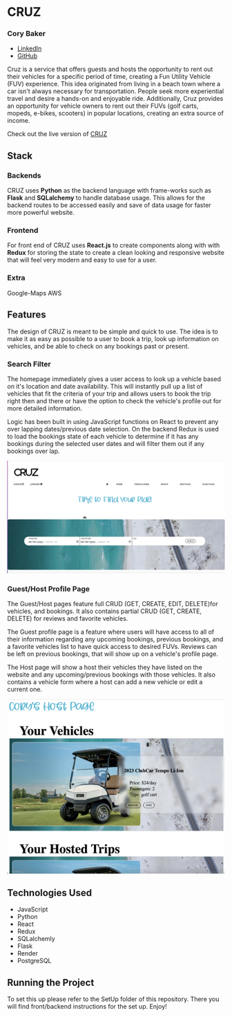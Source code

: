 

# CRUZ
### Cory Baker
- [LinkedIn](https://www.linkedin.com/in/cory-baker-9738ba2a/)
- [GitHub](https://github.com/Cbakes24)

Cruz is a service that offers guests and hosts the opportunity to rent out their vehicles for a specific period of time, creating a Fun Utility Vehicle (FUV) experience. This idea originated from living in a beach town where a car isn't always necessary for transportation. People seek more experiential travel and desire a hands-on and enjoyable ride. Additionally, Cruz provides an opportunity for vehicle owners to rent out their FUVs (golf carts, mopeds, e-bikes, scooters) in popular locations, creating an extra source of income.

Check out the live version of [CRUZ](https://crooz-web-service.onrender.com)



## Stack

### Backends
CRUZ uses **Python** as the backend language with frame-works such as **Flask** and **SQLalchemy** to handle database usage. This allows for
the backend routes to be accessed easily and save of data usage for faster more powerful website.

### Frontend
For front end of CRUZ uses **React.js** to create components along with with **Redux** for storing the state to create a clean looking and responsive website
that will feel very modern and easy to use for a user.

### Extra
Google-Maps
AWS


## Features

The design of CRUZ is meant to be simple and quick to use. The idea is to make it as easy as possible to a user to book a trip, look up information on vehicles, and
be able to check on any bookings past or present.
### Search Filter

The homepage immediately gives a user access to look up a vehicle based on it's location and date availability. This will instantly pull up a list
of vehicles that fit the criteria of your trip and allows users to book the trip right then and there or have the option to check the vehicle's profile out
for more detailed information.

Logic has been built in using JavaScript functions on React to prevent any over lapping dates/previous date selection. On the backend Redux is used to load the bookings state of each vehicle to determine if it has any bookings during the selected user dates and will filter them out if any bookings over lap.

![CRUZ Search Filter](./images/SearchFiler.png)

### Guest/Host Profile Page
The Guest/Host pages feature full CRUD (GET, CREATE, EDIT, DELETE)for vehicles, and bookings. It also contains partial CRUD (GET, CREATE, DELETE) for reviews and favorite vehicles.

The Guest profile page is a feature where users will have access to all of their information regarding any upcoming bookings, previous bookings, and a favorite vehicles list to have quick access to desired FUVs. Reviews can be left on previous bookings, that will show up on a vehicle's profile page.

The Host page will show a host their vehicles they have listed on the website and any upcoming/previous bookings with those vehicles. It also contains a vehicle form where a host can add a new vehicle or edit a current one.

![Profile Page](./images/HostPage.png)

## Technologies Used

- JavaScript
- Python
- React
- Redux
- SQLalchemly
- Flask
- Render
- PostgreSQL


## Running the Project

To set this up please refer to the SetUp folder of this repository. There you will find front/backend instructions for the set up. Enjoy!

